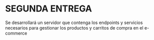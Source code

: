 # SEGUNDA ENTREGA
Se desarrollará un servidor que contenga los endpoints y servicios necesarios para gestionar los productos y carritos de compra en el e-commerce
